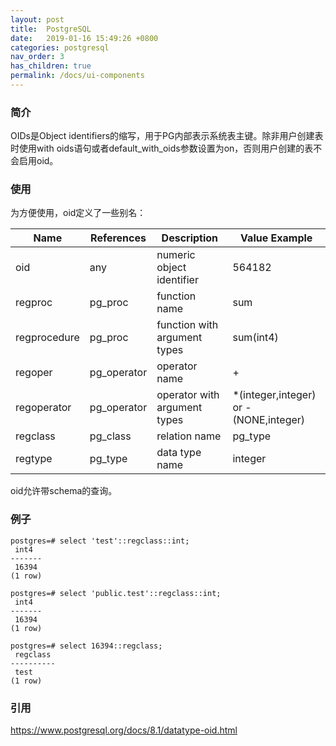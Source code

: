```yaml
---
layout: post
title:  PostgreSQL
date:   2019-01-16 15:49:26 +0800
categories: postgresql
nav_order: 3
has_children: true
permalink: /docs/ui-components
---
```


### 简介
OIDs是Object identifiers的缩写，用于PG内部表示系统表主键。除非用户创建表时使用with oids语句或者default_with_oids参数设置为on，否则用户创建的表不会启用oid。

### 使用
为方便使用，oid定义了一些别名：

Name | References | Description | Value Example
---|---|---|---
oid | any | numeric object identifier | 564182
regproc	| pg_proc |	function name |	sum
regprocedure |	pg_proc	| function with argument types |	sum(int4)
regoper	| pg_operator |	operator name |	+
regoperator	| pg_operator |	operator with argument types |	*(integer,integer) or -(NONE,integer)
regclass	| pg_class |	relation name |	pg_type
regtype	| pg_type |	data type name |	integer

oid允许带schema的查询。

### 例子
```
postgres=# select 'test'::regclass::int;
 int4
-------
 16394
(1 row)

postgres=# select 'public.test'::regclass::int;
 int4
-------
 16394
(1 row)

postgres=# select 16394::regclass;
 regclass
----------
 test
(1 row)
```
### 引用
https://www.postgresql.org/docs/8.1/datatype-oid.html
